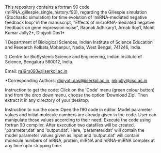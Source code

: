This repository contains a fortran 90 code (miRNA_gillespie_single_history.f90), regarding the Gillespie simulation (Stochastic simulation) for time evolution of 'miRNA-mediated negative feedback loop' in the manuscript, "Effects of microRNA-mediated negative feedback on gene expression noise", Raunak Adhikary1, Arnab Roy1, Mohit Kumar Jolly2*, Dipjyoti Das1*

1 Department of Biological Sciences, Indian Institute of Science Education and Research Kolkata,Mohanpur, Nadia, West Bengal, 741246, India.

2 Centre for BioSystems Science and Engineering, Indian Institute of Science, Bengaluru 560012, India.

Email: ra19rs093@iiserkol.ac.in

*Corresponding Authors: dipjyoti.das@iiserkol.ac.in, mkjolly@iisc.ac.in

Instruction to get the code: Click on the 'Code' menu (green colour button) and from the drop down menu, choose the option 'Download Zip'. Then extract it in any directory of your desktop.

Instruction to run the code: Open the f90 code in editor. Model parameter values and initial molecule numbers are already given in the code. User can manipulate those values according to their need. Execute the code using fortran 90 compiler. After execution two datafiles will be created, 'parameter.dat' and  'output.dat'. Here, 'parameter.dat' will contain the model parameter values given as input and 'output.dat' will contain molecule numbers of mRNA, protein, miRNA and mRNA-miRNA complex at any time upto stopping time.
